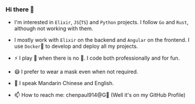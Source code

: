 ### Hi there 👋

<!--
**princemaple/princemaple** is a ✨ _special_ ✨ repository because its `README.md` (this file) appears on your GitHub profile.

Here are some ideas to get you started:

- 🔭 I’m currently working on ...
- 🌱 I’m currently learning ...
- 👯 I’m looking to collaborate on ...
- 🤔 I’m looking for help with ...
- 😄 Pronouns: ...
-->

- I'm interested in `Elixir`, `JS`(`TS`) and `Python` projects.
  I follow `Go` and `Rust`, although not working with them.

- I mostly work with `Elixir` on the backend and `Angular` on the frontend.
  I use `Docker`🐳 to develop and deploy all my projects.

- ⚡ I play 🏀 when there is no 🦠. I code both professionally and for fun.
- 😷 I prefer to wear a mask even when not required.
- 💬 I speak Mandarin Chinese and English.
- 📫 How to reach me: chenpaul914@G📧 (Well it's on my GitHub Profile)
